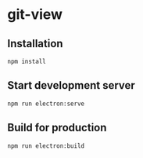 # git-view

## Installation

`npm install`

## Start development server

`npm run electron:serve`

## Build for production

`npm run electron:build`